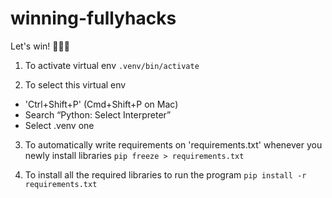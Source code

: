 # winning-fullyhacks

Let's win! 🥹🥰😋

1. To activate virtual env 
`.venv/bin/activate`

2. To select this virtual env
* 'Ctrl+Shift+P' (Cmd+Shift+P on Mac)
* Search “Python: Select Interpreter”
* Select .venv one

3. To automatically write requirements on 'requirements.txt' whenever you newly install libraries
`pip freeze > requirements.txt`

4. To install all the required libraries to run the program
`pip install -r requirements.txt`